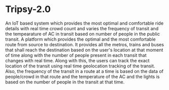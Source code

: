 # Tripsy-2.0
An IoT based system which provides the most optimal and comfortable ride details with real time crowd count and varies the frequency of transit and the tempearature of AC in transit based on number of people in the public transit.
A platform which provides the optimal and the most comfortable route from source to destination. It provides all the metros, trains and buses that shall reach the destination based on the user's location at that moment of time along with the number of people present in each transit that changes with real time. Along with this, the users can track the exact location of the transit using real time geolocation tracking of the transit. Also, the frequency of the transit in a route at a time is based on the data of people/crowd in that route and the temperature of the AC and the lights is based on the number of people in the transit at that time.
